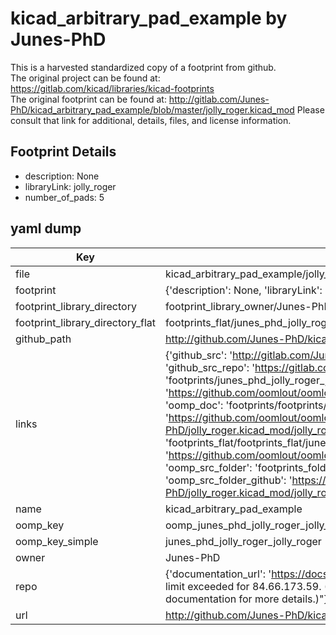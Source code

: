 # kicad_arbitrary_pad_example by Junes-PhD  
This is a harvested standardized copy of a footprint from github.  
The original project can be found at:  
https://gitlab.com/kicad/libraries/kicad-footprints  
The original footprint can be found at:
http://gitlab.com/Junes-PhD/kicad_arbitrary_pad_example/blob/master/jolly_roger.kicad_mod
Please consult that link for additional, details, files, and license information.  
## Footprint Details
* description: None  
* libraryLink: jolly_roger  
* number_of_pads: 5  
## yaml dump  
| Key | Value |  
| --- | --- |  
| file | kicad_arbitrary_pad_example/jolly_roger.kicad_mod |  
| footprint | {'description': None, 'libraryLink': 'jolly_roger', 'number_of_pads': 5} |  
| footprint_library_directory | footprint_library_owner/Junes-PhD_kicad_arbitrary_pad_example |  
| footprint_library_directory_flat | footprints_flat/junes_phd_jolly_roger_jolly_roger/working |  
| github_path | http://github.com/Junes-PhD/kicad_arbitrary_pad_example/blob/master/jolly_roger.kicad_mod |  
| links | {'github_src': 'http://gitlab.com/Junes-PhD/kicad_arbitrary_pad_example/blob/master/jolly_roger.kicad_mod', 'github_src_repo': 'https://gitlab.com/kicad/libraries/kicad-footprints', 'oomp_bot': 'footprints/junes_phd_jolly_roger_jolly_roger/working', 'oomp_bot_github': 'https://github.com/oomlout/oomlout_oomp_footprint_bot/tree/main/footprints/junes_phd_jolly_roger_jolly_roger/working', 'oomp_doc': 'footprints/footprints/Junes-PhD/jolly_roger.kicad_mod/jolly_roger/working/', 'oomp_doc_github': 'https://github.com/oomlout/oomlout_oomp_footprint_doc/tree/main/footprints/footprints/Junes-PhD/jolly_roger.kicad_mod/jolly_roger/working', 'oomp_src_flat': 'footprints_flat/footprints_flat/junes_phd_jolly_roger_jolly_roger/working', 'oomp_src_flat_github': 'https://github.com/oomlout/oomlout_oomp_footprint_src/tree/main/footprints_flat/junes_phd_jolly_roger_jolly_roger/working', 'oomp_src_folder': 'footprints_folder/footprints_folder/Junes-PhD/jolly_roger.kicad_mod/jolly_roger/working', 'oomp_src_folder_github': 'https://github.com/oomlout/oomlout_oomp_footprint_src/tree/main/footprints_folder/Junes-PhD/jolly_roger.kicad_mod/jolly_roger/working'} |  
| name | kicad_arbitrary_pad_example |  
| oomp_key | oomp_junes_phd_jolly_roger_jolly_roger |  
| oomp_key_simple | junes_phd_jolly_roger_jolly_roger |  
| owner | Junes-PhD |  
| repo | {'documentation_url': 'https://docs.github.com/rest/overview/resources-in-the-rest-api#rate-limiting', 'message': "API rate limit exceeded for 84.66.173.59. (But here's the good news: Authenticated requests get a higher rate limit. Check out the documentation for more details.)"} |  
| url | http://github.com/Junes-PhD/kicad_arbitrary_pad_example |  

